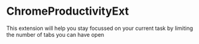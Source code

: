 # ChromeProductivityExt
This extension will help you stay focussed on your current task by limiting the number of tabs you can have open
